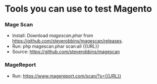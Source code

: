 # Tools you can use to test Magento

### Mage Scan

+ Install: Download *magescan.phar* from https://github.com/steverobbins/magescan/releases.
+ Run: php magescan.phar scan:all {{URL}}
+ Source: https://github.com/steverobbins/magescan

### MageReport

+ Run: https://www.magereport.com/scan/?s={{URL}}
